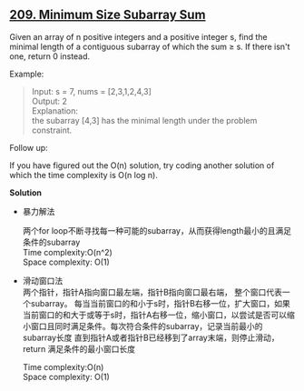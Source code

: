 ## [209. Minimum Size Subarray Sum](https://leetcode.com/problems/minimum-size-subarray-sum/)
Given an array of n positive integers and a positive integer s, find the minimal length of a contiguous subarray of which the sum ≥ s. If there isn't one, return 0 instead.

Example:
>Input: s = 7, nums = [2,3,1,2,4,3]  
 Output: 2  
 Explanation:  
 the subarray [4,3] has the minimal length under the problem constraint.

Follow up:

If you have figured out the O(n) solution, try coding another solution of which the time complexity is O(n log n).

**Solution**  

* 暴力解法  

    两个for loop不断寻找每一种可能的subarray，从而获得length最小的且满足条件的subarray  
    Time complexity:O(n^2)     
    Space complexity: O(1)
    
* 滑动窗口法  
    两个指针，指针A指向窗口最左端，指针B指向窗口最右端， 整个窗口代表一个subarray。
    每当当前窗口的和小于s时，指针B右移一位，扩大窗口，如果当前窗口的和大于或等于s时，指针A右移一位，缩小窗口，以尝试是否可以缩小窗口且同时满足条件。每次符合条件的subarray，记录当前最小的subarray长度
    直到指针A或者指针B已经移到了array末端，则停止滑动，return 满足条件的最小窗口长度  
      
    Time complexity:O(n)  
    Space complexity: O(1)
